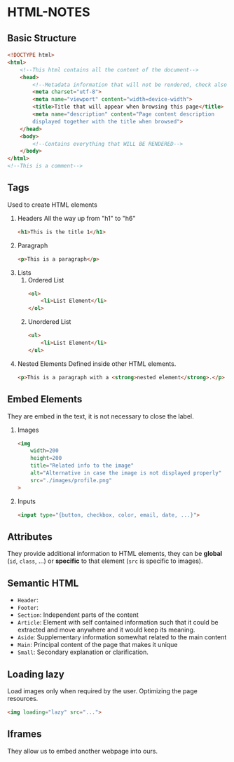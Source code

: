 # HTML-NOTES
## Basic Structure
```html
<!DOCTYPE html>
<html>
	<!--This html contains all the content of the document-->
	<head>
		<!--Metadata information that will not be rendered, check also open graph-->
		<meta charset="utf-8">
		<meta name="viewport" content="width=device-width">
		<title>Title that will appear when browsing this page</title>
		<meta name="description" content="Page content description 
		displayed together with the title when browsed">
	</head>
	<body>
		<!--Contains everything that WILL BE RENDERED-->
	</body>
</html>
<!--This is a comment-->
```
## Tags 
Used to create HTML elements
1. Headers 
	All the way up from "h1" to "h6"
	```html
	<h1>This is the title 1</h1>
	```
1. Paragraph 
	```html
	<p>This is a paragraph</p>
	```
1. Lists
	1. Ordered List
		```html
		<ol>
			<li>List Element</li>
		</ol>
		```
	1. Unordered List
		```html
		<ul>
			<li>List Element</li>
		</ul>
		```
1. Nested Elements
	Defined inside other HTML elements.
	```html
	<p>This is a paragraph with a <strong>nested element</strong>.</p>
	```
## Embed Elements
They are embed in the text, it is not necessary to close the label.
1. Images
	```html
	<img 
		width=200
		height=200
		title="Related info to the image"
		alt="Alternative in case the image is not displayed properly" 
		src="./images/profile.png"
	>
	```
1. Inputs
	```html
	<input type="{button, checkbox, color, email, date, ...}">
	```
## Attributes
They provide additional information to HTML elements, they can be **global** (`id`, `class`, …) or **specific** to that element (`src` is specific to images).
## Semantic HTML
+ `Header`: 
+ `Footer`:  
+ `Section`: Independent parts of the content
+ `Article`: Element with self contained information such that it could be extracted and move anywhere and it would keep its meaning.
+ `Aside`: Supplementary information somewhat related to the main content
+ `Main`: Principal content of the page that makes it unique 
+ `Small`: Secondary explanation or clarification. 
## Loading lazy
Load images only when required by the user. Optimizing the page resources. 
```html
<img loading="lazy" src="...">
```
## Iframes
They allow us to embed another webpage into ours.